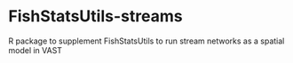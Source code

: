 # FishStatsUtils-streams
R package to supplement FishStatsUtils to run stream networks as a spatial model in VAST

